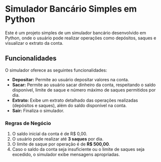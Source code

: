 # Simulador Bancário Simples em Python

Este é um projeto simples de um simulador bancário desenvolvido em Python, onde o usuário pode realizar operações como depósitos, saques e visualizar o extrato da conta.

## Funcionalidades

O simulador oferece as seguintes funcionalidades:

- **Depositar:** Permite ao usuário depositar valores na conta.
- **Sacar:** Permite ao usuário sacar dinheiro da conta, respeitando o saldo disponível, limite de saque e número máximo de saques permitidos por dia.
- **Extrato:** Exibe um extrato detalhado das operações realizadas (depósitos e saques), além do saldo disponível na conta.
- **Sair:** Finaliza o simulador.

### Regras de Negócio

1. O saldo inicial da conta é de R$ 0,00.
2. O usuário pode realizar até **3 saques** por dia.
3. O limite de saque por operação é de **R$ 500,00**.
4. Caso o saldo da conta seja insuficiente ou o limite de saques seja excedido, o simulador exibe mensagens apropriadas.
